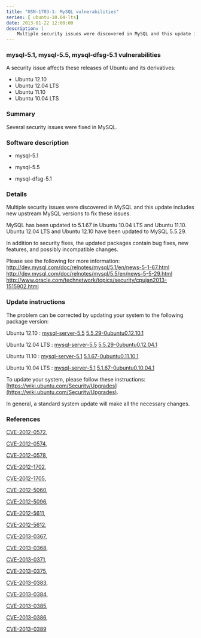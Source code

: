 ```yaml
---
title: "USN-1703-1: MySQL vulnerabilities"
series: [ ubuntu-10.04-lts]
date: 2013-01-22 12:00:00
description: |
    Multiple security issues were discovered in MySQL and this update includes new upstream MySQL versions to fix these issues.
--- 
```

 
### mysql-5.1, mysql-5.5, mysql-dfsg-5.1 vulnerabilities

A security issue affects these releases of Ubuntu and its derivatives:

* Ubuntu 12.10
* Ubuntu 12.04 LTS
* Ubuntu 11.10
* Ubuntu 10.04 LTS

### Summary

Several security issues were fixed in MySQL. 

### Software description

* mysql-5.1 

* mysql-5.5 

* mysql-dfsg-5.1 

### Details

Multiple security issues were discovered in MySQL and this update includes new upstream MySQL versions to fix these issues.

MySQL has been updated to 5.1.67 in Ubuntu 10.04 LTS and Ubuntu 11.10. Ubuntu 12.04 LTS and Ubuntu 12.10 have been updated to MySQL 5.5.29.

In addition to security fixes, the updated packages contain bug fixes, new features, and possibly incompatible changes.

Please see the following for more information: http://dev.mysql.com/doc/relnotes/mysql/5.1/en/news-5-1-67.html http://dev.mysql.com/doc/relnotes/mysql/5.5/en/news-5-5-29.html http://www.oracle.com/technetwork/topics/security/cpujan2013-1515902.html 

### Update instructions

The problem can be corrected by updating your system to the following package version:

Ubuntu 12.10
 : [mysql-server-5.5](https://launchpad.net/ubuntu/+source/mysql-5.5) <span> [5.5.29-0ubuntu0.12.10.1](https://launchpad.net/ubuntu/+source/mysql-5.5/5.5.29-0ubuntu0.12.10.1) </span> 

Ubuntu 12.04 LTS
 : [mysql-server-5.5](https://launchpad.net/ubuntu/+source/mysql-5.5) <span> [5.5.29-0ubuntu0.12.04.1](https://launchpad.net/ubuntu/+source/mysql-5.5/5.5.29-0ubuntu0.12.04.1) </span> 

Ubuntu 11.10
 : [mysql-server-5.1](https://launchpad.net/ubuntu/+source/mysql-5.1) <span> [5.1.67-0ubuntu0.11.10.1](https://launchpad.net/ubuntu/+source/mysql-5.1/5.1.67-0ubuntu0.11.10.1) </span> 

Ubuntu 10.04 LTS
 : [mysql-server-5.1](https://launchpad.net/ubuntu/+source/mysql-dfsg-5.1) <span> [5.1.67-0ubuntu0.10.04.1](https://launchpad.net/ubuntu/+source/mysql-dfsg-5.1/5.1.67-0ubuntu0.10.04.1) </span> 

To update your system, please follow these instructions: [https://wiki.ubuntu.com/Security/Upgrades](https://wiki.ubuntu.com/Security/Upgrades).

In general, a standard system update will make all the necessary changes. 

### References

 [CVE-2012-0572](http://people.ubuntu.com/~ubuntu-security/cve/CVE-2012-0572), 

 [CVE-2012-0574](http://people.ubuntu.com/~ubuntu-security/cve/CVE-2012-0574), 

 [CVE-2012-0578](http://people.ubuntu.com/~ubuntu-security/cve/CVE-2012-0578), 

 [CVE-2012-1702](http://people.ubuntu.com/~ubuntu-security/cve/CVE-2012-1702), 

 [CVE-2012-1705](http://people.ubuntu.com/~ubuntu-security/cve/CVE-2012-1705), 

 [CVE-2012-5060](http://people.ubuntu.com/~ubuntu-security/cve/CVE-2012-5060), 

 [CVE-2012-5096](http://people.ubuntu.com/~ubuntu-security/cve/CVE-2012-5096), 

 [CVE-2012-5611](http://people.ubuntu.com/~ubuntu-security/cve/CVE-2012-5611), 

 [CVE-2012-5612](http://people.ubuntu.com/~ubuntu-security/cve/CVE-2012-5612), 

 [CVE-2013-0367](http://people.ubuntu.com/~ubuntu-security/cve/CVE-2013-0367), 

 [CVE-2013-0368](http://people.ubuntu.com/~ubuntu-security/cve/CVE-2013-0368), 

 [CVE-2013-0371](http://people.ubuntu.com/~ubuntu-security/cve/CVE-2013-0371), 

 [CVE-2013-0375](http://people.ubuntu.com/~ubuntu-security/cve/CVE-2013-0375), 

 [CVE-2013-0383](http://people.ubuntu.com/~ubuntu-security/cve/CVE-2013-0383), 

 [CVE-2013-0384](http://people.ubuntu.com/~ubuntu-security/cve/CVE-2013-0384), 

 [CVE-2013-0385](http://people.ubuntu.com/~ubuntu-security/cve/CVE-2013-0385), 

 [CVE-2013-0386](http://people.ubuntu.com/~ubuntu-security/cve/CVE-2013-0386), 

 [CVE-2013-0389](http://people.ubuntu.com/~ubuntu-security/cve/CVE-2013-0389)
 
